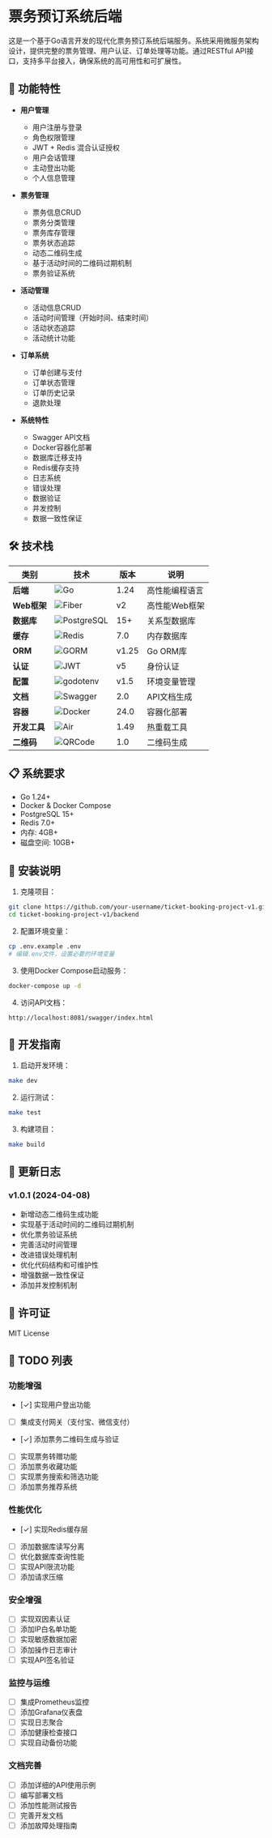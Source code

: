 # 票务预订系统后端

这是一个基于Go语言开发的现代化票务预订系统后端服务。系统采用微服务架构设计，提供完整的票务管理、用户认证、订单处理等功能。通过RESTful API接口，支持多平台接入，确保系统的高可用性和可扩展性。

## 🚀 功能特性

- **用户管理**
  - 用户注册与登录
  - 角色权限管理
  - JWT + Redis 混合认证授权
  - 用户会话管理
  - 主动登出功能
  - 个人信息管理

- **票务管理**
  - 票务信息CRUD
  - 票务分类管理
  - 票务库存管理
  - 票务状态追踪
  - 动态二维码生成
  - 基于活动时间的二维码过期机制
  - 票务验证系统

- **活动管理**
  - 活动信息CRUD
  - 活动时间管理（开始时间、结束时间）
  - 活动状态追踪
  - 活动统计功能

- **订单系统**
  - 订单创建与支付
  - 订单状态管理
  - 订单历史记录
  - 退款处理

- **系统特性**
  - Swagger API文档
  - Docker容器化部署
  - 数据库迁移支持
  - Redis缓存支持
  - 日志系统
  - 错误处理
  - 数据验证
  - 并发控制
  - 数据一致性保证

## 🛠️ 技术栈

<div align="center">
  
| 类别 | 技术 | 版本 | 说明 |
|------|------|------|------|
| **后端** | ![Go](https://img.shields.io/badge/Go-1.24-blue?style=flat&logo=go) | 1.24 | 高性能编程语言 |
| **Web框架** | ![Fiber](https://img.shields.io/badge/Fiber-v2-00ADD8?style=flat&logo=go) | v2 | 高性能Web框架 |
| **数据库** | ![PostgreSQL](https://img.shields.io/badge/PostgreSQL-15-336791?style=flat&logo=postgresql) | 15+ | 关系型数据库 |
| **缓存** | ![Redis](https://img.shields.io/badge/Redis-7.0-DC382D?style=flat&logo=redis) | 7.0 | 内存数据库 |
| **ORM** | ![GORM](https://img.shields.io/badge/GORM-v1.25-00ADD8?style=flat&logo=go) | v1.25 | Go ORM库 |
| **认证** | ![JWT](https://img.shields.io/badge/JWT-v5-000000?style=flat&logo=jsonwebtokens) | v5 | 身份认证 |
| **配置** | ![godotenv](https://img.shields.io/badge/godotenv-v1.5-ECD53F?style=flat&logo=dotenv) | v1.5 | 环境变量管理 |
| **文档** | ![Swagger](https://img.shields.io/badge/Swagger-2.0-85EA2D?style=flat&logo=swagger) | 2.0 | API文档生成 |
| **容器** | ![Docker](https://img.shields.io/badge/Docker-24.0-2496ED?style=flat&logo=docker) | 24.0 | 容器化部署 |
| **开发工具** | ![Air](https://img.shields.io/badge/Air-1.49-00ADD8?style=flat&logo=go) | 1.49 | 热重载工具 |
| **二维码** | ![QRCode](https://img.shields.io/badge/QRCode-1.0-000000?style=flat&logo=qrcode) | 1.0 | 二维码生成 |

</div>

## 📋 系统要求

- Go 1.24+
- Docker & Docker Compose
- PostgreSQL 15+
- Redis 7.0+
- 内存: 4GB+
- 磁盘空间: 10GB+

## 🔧 安装说明

1. 克隆项目：
```bash
git clone https://github.com/your-username/ticket-booking-project-v1.git
cd ticket-booking-project-v1/backend
```

2. 配置环境变量：
```bash
cp .env.example .env
# 编辑.env文件，设置必要的环境变量
```

3. 使用Docker Compose启动服务：
```bash
docker-compose up -d
```

4. 访问API文档：
```
http://localhost:8081/swagger/index.html
```

## 🚀 开发指南

1. 启动开发环境：
```bash
make dev
```

2. 运行测试：
```bash
make test
```

3. 构建项目：
```bash
make build
```

## 📝 更新日志

### v1.0.1 (2024-04-08)
- 新增动态二维码生成功能
- 实现基于活动时间的二维码过期机制
- 优化票务验证系统
- 完善活动时间管理
- 改进错误处理机制
- 优化代码结构和可维护性
- 增强数据一致性保证
- 添加并发控制机制

## 📄 许可证

MIT License

## 📝 TODO 列表

### 功能增强
- [✓] 实现用户登出功能
- [ ] 集成支付网关（支付宝、微信支付）
- [✓] 添加票务二维码生成与验证
- [ ] 实现票务转赠功能
- [ ] 添加票务收藏功能
- [ ] 实现票务搜索和筛选功能
- [ ] 添加票务推荐系统

### 性能优化
- [✓] 实现Redis缓存层
- [ ] 添加数据库读写分离
- [ ] 优化数据库查询性能
- [ ] 实现API限流功能
- [ ] 添加请求压缩

### 安全增强
- [ ] 实现双因素认证
- [ ] 添加IP白名单功能
- [ ] 实现敏感数据加密
- [ ] 添加操作日志审计
- [ ] 实现API签名验证

### 监控与运维
- [ ] 集成Prometheus监控
- [ ] 添加Grafana仪表盘
- [ ] 实现日志聚合
- [ ] 添加健康检查接口
- [ ] 实现自动备份功能

### 文档完善
- [ ] 添加详细的API使用示例
- [ ] 编写部署文档
- [ ] 添加性能测试报告
- [ ] 完善开发文档
- [ ] 添加故障处理指南 